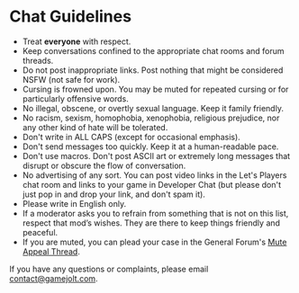 # Chat Guidelines

- Treat **everyone** with respect.
- Keep conversations confined to the appropriate chat rooms and forum threads.
- Do not post inappropriate links. Post nothing that might be considered NSFW (not safe for work).
- Cursing is frowned upon. You may be muted for repeated cursing or for particularly offensive words.
- No illegal, obscene, or overtly sexual language. Keep it family friendly.
- No racism, sexism, homophobia, xenophobia, religious prejudice, nor any other kind of hate will be tolerated.
- Don't write in ALL CAPS (except for occasional emphasis).
- Don't send messages too quickly. Keep it at a human-readable pace.
- Don't use macros. Don't post ASCII art or extremely long messages that disrupt or obscure the flow of conversation.
- No advertising of any sort. You can post video links in the Let's Players chat room and links to your game in Developer Chat (but please don't just pop in and drop your link, and don't spam it).
- Please write in English only.
- If a moderator asks you to refrain from something that is not on this list, respect that mod’s wishes. They are there to keep things friendly and peaceful.
- If you are muted, you can plead your case in the General Forum's [Mute Appeal Thread](http://gamejolt.com/community/forums/topics/mute-appeal-thread/2185/).

If you have any questions or complaints, please email [contact@gamejolt.com](mailto:contact@gamejolt.com).
